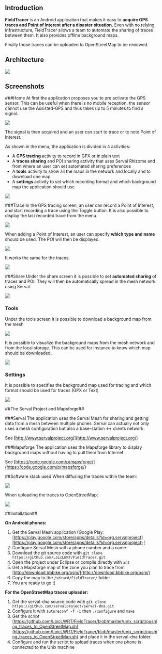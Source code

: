 ## Introduction ##

**FieldTracer** is an Android application that makes it easy to **acquire GPS traces and Point of Interest after a disaster situation**. Even with no relying infrastructure, FieldTracer allows a team to automate the sharing of traces between them. It also provides offline background maps.

Finally those traces can be uploaded to OpenStreetMap to be reviewed.

## Architecture ##

![](documentation/architecture.png)

## Screenshots ##
###Home
At first the application proposes you to pre activate the GPS sensor. This can be useful when there is no mobile reception, the sensor cannot use the Assisted-GPS and thus takes up to 5 minutes to find a signal.

![](documentation/home_page.png)

The signal is then acquired and an user can start to trace or to note Point of Interest.

As shown in the menu, the application is divided in 4 activities:

- A **GPS tracing** activity to record in GPX or in plain text
- A **traces sharing** and POI sharing activity that uses Serval Rhizome and from where an user can set automated sharing preferences
- A **tools** activity to show all the maps in the network and locally and to download one map
- A **settings** activity to set which recording format and which background map the application should use

![](documentation/menu.png)

###Trace
In the GPS tracing screen, an user can record a Point of Interest, and start recording a trace using the Toggle button.
It is also possible to display the last recorded trace from the menu.

![](documentation/tracing_zoom.png)

When adding a Point of Interest, an user can specify **which type and name** should be used. The POI will then be displayed.

![](documentation/poi_details.png)

It works the same for the traces.

![](documentation/trace_details.png)

###Share
Under the share screen it is possible to set **automated sharing** of traces and POI. They will then be automatically spread in the mesh network using Serval.

![](documentation/share.png)

### Tools
Under the tools screen it is possible to download a background map from the mesh

![](documentation/tools.png)

It is possible to visualize the background maps from the mesh network and from the local storage. This can be used for instance to know which map should be downloaded.

![](documentation/all_map_visualization.png)

### Settings
It is possible to specifies the background map used for tracing and which format should be used for traces (GPX or Text)

![](documentation/settings.png)


##The Serval Project and Mapsforge##

###Serval
The application uses the Serval Mesh for sharing and getting data from a mesh between multiple phones. Serval can actually not only uses a mesh configuration but also a base-station <-> clients network.

See [http://www.servalproject.org/](http://www.servalproject.org/)

###Mapsforge
The application uses the Mapsforge library to display background maps without having to pull them from Internet.

See [https://code.google.com/p/mapsforge/](https://code.google.com/p/mapsforge/)

##Software stack used
When diffusing the traces within the team:

![](documentation/stack_diffusion.png)

When uploading the traces to OpenStreetMap:

![](documentation/stack_upload.png)

##Installation##

**On Android phones:**

1. Get the Serval Mesh application (Google Play: [https://play.google.com/store/apps/details?id=org.servalproject](https://play.google.com/store/apps/details?id=org.servalproject) )
2. Configure Serval Mesh with a phone number and a name
2. Download the git source code with `git clone https://github.com/LoicLWRT/FieldTracer.git`
3. Open the project under Eclipse or compile directly with `ant`
2. Get a Mapsforge map of the zone you plan to trace from [http://download.bbbike.org/osm/](http://download.bbbike.org/osm/)
3. Copy the map to the `/sdcard/FieldTracer/` folder
4. You are ready to go :)


**For the OpenStreetMap traces uploader:**

1. Get the serval-dna source code with `git clone https://github.com/servalproject/serval-dna.git`
2. Configure it with
`autoreconf -f -i` then `./configure` and `make`
3. Get the script [https://github.com/LoicLWRT/FieldTracer/blob/master/unix_script/pushing_traces_to_OpenStreetMap.sh](https://github.com/LoicLWRT/FieldTracer/blob/master/unix_script/pushing_traces_to_OpenStreetMap.sh) and place it in the serval-dna folder
4. Configure and run the script to upload traces when one phone is connected to the Unix machine